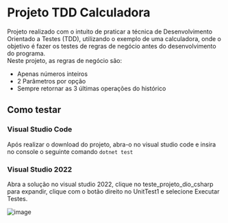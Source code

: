 # Projeto TDD Calculadora
Projeto realizado com o intuito de praticar a técnica de Desenvolvimento Orientado a Testes (TDD), utilizando o exemplo de uma calculadora, onde o objetivo é fazer os testes de regras de negócio antes do desenvolvimento do programa.  
Neste projeto, as regras de negócio são:
- Apenas números inteiros
- 2 Parâmetros por opção
- Sempre retornar as 3 últimas operações do histórico

## Como testar
### Visual Studio Code
Após realizar o download do projeto, abra-o no visual studio code e insira no console o seguinte comando ` dotnet test `

### Visual Studio 2022
Abra a solução no visual studio 2022, clique no teste_projeto_dio_csharp para expandir, clique com o botão direito no UnitTest1 e selecione Executar Testes.

![image](https://github.com/gabrsoares/projeto-tdd-calculadora/assets/103070186/9f38c5ca-abbb-4580-a648-eedea6f7048e)

